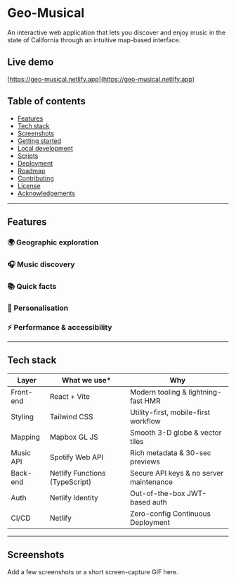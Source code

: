 # Geo-Musical

An interactive web application that lets you discover and enjoy music in the state of California through an intuitive map-based interface.

## Live demo

[https://geo-musical.netlify.app](https://geo-musical.netlify.app)

## Table of contents

- [Features](#features)
- [Tech stack](#tech-stack)
- [Screenshots](#screenshots)
- [Getting started](#getting-started)
- [Local development](#local-development)
- [Scripts](#useful-scripts)
- [Deployment](#deployment)
- [Roadmap](#roadmap)
- [Contributing](#contributing)
- [License](#license)
- [Acknowledgements](#acknowledgements)

---

## Features

### 🌍 Geographic exploration



### 🎧 Music discovery



### 📚 Quick facts



### 📝 Personalisation



### ⚡️ Performance & accessibility



---

## Tech stack

| Layer     | What we use\*                  | Why                                     |
| --------- | ------------------------------ | --------------------------------------- |
| Front-end | React + Vite                   | Modern tooling & lightning-fast HMR     |
| Styling   | Tailwind CSS                   | Utility-first, mobile-first workflow    |
| Mapping   | Mapbox GL JS                   | Smooth 3-D globe & vector tiles         |
| Music API | Spotify Web API                | Rich metadata & 30-sec previews         |
| Back-end  | Netlify Functions (TypeScript) | Secure API keys & no server maintenance |
| Auth      | Netlify Identity               | Out-of-the-box JWT-based auth           |
| CI/CD     | Netlify                        | Zero-config Continuous Deployment       |

---

## Screenshots

Add a few screenshots or a short screen-capture GIF here.

